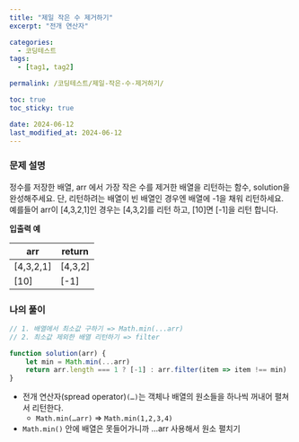 ```yaml
---
title: "제일 작은 수 제거하기"
excerpt: "전개 연산자"

categories:
  - 코딩테스트
tags:
  - [tag1, tag2]

permalink: /코딩테스트/제일-작은-수-제거하기/

toc: true
toc_sticky: true

date: 2024-06-12
last_modified_at: 2024-06-12
---
```

### 문제 설명
정수를 저장한 배열, arr 에서 가장 작은 수를 제거한 배열을 리턴하는 함수, solution을 완성해주세요. 단, 리턴하려는 배열이 빈 배열인 경우엔 배열에 -1을 채워 리턴하세요. 예를들어 arr이 [4,3,2,1]인 경우는 [4,3,2]를 리턴 하고, [10]면 [-1]을 리턴 합니다.

**입출력 예**

| arr | return |
| --- | --- |
| [4,3,2,1] | [4,3,2] |
| [10] | [-1] |

### 나의 풀이

```jsx
// 1. 배열에서 최소값 구하기 => Math.min(...arr)
// 2. 최소값 제외한 배열 리턴하기 => filter

function solution(arr) {
    let min = Math.min(...arr) 
    return arr.length === 1 ? [-1] : arr.filter(item => item !== min)
}
```

- 전개 연산자(spread operator)`(…)`는 객체나 배열의 원소들을 하나씩 꺼내어 펼쳐서 리턴한다. 
  - `Math.min(…arr)` => `Math.min(1,2,3,4)`
- `Math.min()` 안에 배열은 못들어가니까 …arr 사용해서 원소 펼치기